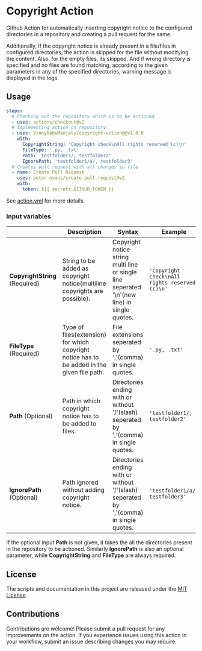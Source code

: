 # Copyright Action

Github Action for automatically inserting copyright notice to the configured directories in a repository and creating a pull request for the same.

Additionally, if the copyright notice is already present in a file/files in configured directories, the action is skipped for the file without modifying the content. Also, for the empty files, its skipped. And if wrong directory is specified and no files are found matching, according to the given parameters in any of the specified directories, warning message is displayed in the logs.

## Usage

```yaml
steps:
  # Checking out the repository which is to be actioned
  - uses: actions/checkout@v2
  # Implementing action on repository
  - uses: VinnyBabuManjaly/copyright-action@@v1.0.0
    with:
      CopyrightString: 'Copyright check\nAll rights reserved (c)\n'
      FileType: '.py, .txt'
      Path: 'testfolder1/, testfolder2'
      IgnorePath: 'testfolder1/a/, testfolder3'
  # Creates pull request with all changes in file
  - name: Create Pull Request
    uses: peter-evans/create-pull-request@v2
    with:
      token: ${{ secrets.GITHUB_TOKEN }}
```
See [action.yml](action.yml) for more details.

### Input variables

|| Description | Syntax | Example |
|------|-------|-------|-------|
| **CopyrightString** (Required)| String to be added as copyright notice(multiline copyrights are possible). | Copyright notice string multi line or single line seperated '\n'(new line) in single quotes. | `'Copyright check\nAll rights reserved (c)\n'` |
| **FileType** (Required) | Type of files(extension) for which copyright notice has to be added in the given file path. | File extensions seperated by ','(comma) in single quotes. | `'.py, .txt'` |
| **Path** (Optional) | Path in which copyright notice has to be added to files. | Directories ending with or without '/'(slash) seperated by ','(comma) in single quotes. | `'testfolder1/, testfolder2'` |
| **IgnorePath** (Optional) | Path ignored without adding copyright notice. | Directories ending with or without '/'(slash) seperated by ','(comma) in single quotes. | `'testfolder1/a/, testfolder3'` |

If the optional input **Path** is not given, it takes the all the directories present in the repository to be actioned.
Similarly **IgnorePath** is also an optional parameter, while **CopyrightString** and **FileType** are always required.

## License

The scripts and documentation in this project are released under the [MIT License](LICENSE).

## Contributions

Contributions are welcome!
Please submit a pull request for any improvements on the action.
If you experience issues using this action in your workflow, submit an issue describing changes you may require.
